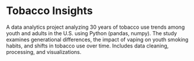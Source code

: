 # Tobacco Insights
A data analytics project analyzing 30 years of tobacco use trends among youth and adults in the U.S. using Python (pandas, numpy). The study examines generational differences, the impact of vaping on youth smoking habits, and shifts in tobacco use over time. Includes data cleaning, processing, and visualizations.

